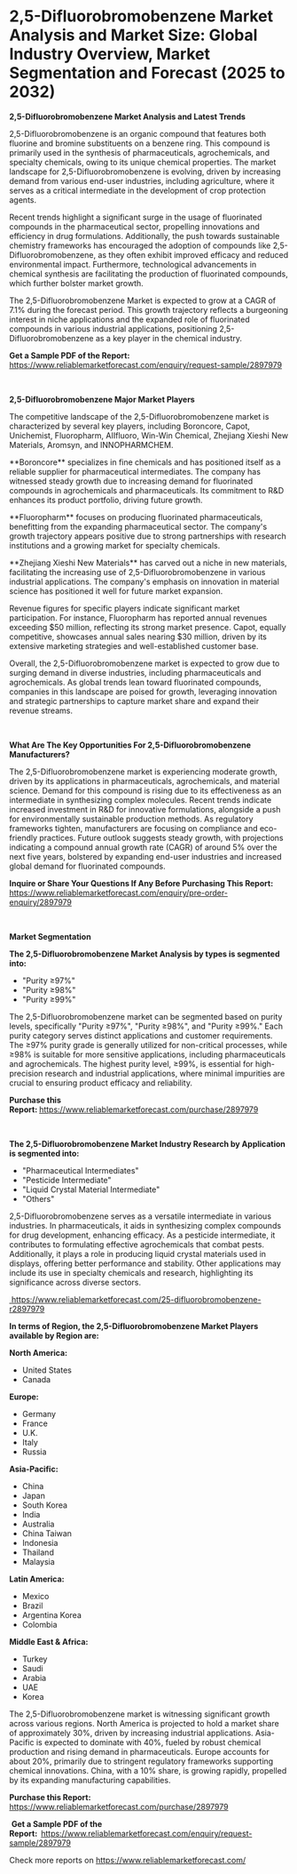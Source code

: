 <p><h1>2,5-Difluorobromobenzene Market Analysis and Market Size: Global Industry Overview, Market Segmentation and Forecast (2025 to 2032)</h1></p><p><strong>2,5-Difluorobromobenzene Market Analysis and Latest Trends</strong></p>
<p><p>2,5-Difluorobromobenzene is an organic compound that features both fluorine and bromine substituents on a benzene ring. This compound is primarily used in the synthesis of pharmaceuticals, agrochemicals, and specialty chemicals, owing to its unique chemical properties. The market landscape for 2,5-Difluorobromobenzene is evolving, driven by increasing demand from various end-user industries, including agriculture, where it serves as a critical intermediate in the development of crop protection agents.</p><p>Recent trends highlight a significant surge in the usage of fluorinated compounds in the pharmaceutical sector, propelling innovations and efficiency in drug formulations. Additionally, the push towards sustainable chemistry frameworks has encouraged the adoption of compounds like 2,5-Difluorobromobenzene, as they often exhibit improved efficacy and reduced environmental impact. Furthermore, technological advancements in chemical synthesis are facilitating the production of fluorinated compounds, which further bolster market growth.</p><p>The 2,5-Difluorobromobenzene Market is expected to grow at a CAGR of 7.1% during the forecast period. This growth trajectory reflects a burgeoning interest in niche applications and the expanded role of fluorinated compounds in various industrial applications, positioning 2,5-Difluorobromobenzene as a key player in the chemical industry.</p></p>
<p><strong>Get a Sample PDF of the Report:&nbsp;</strong> <a href="https://www.reliablemarketforecast.com/enquiry/request-sample/2897979?utm_campaign=3530&utm_medium=2&utm_source=Github&utm_content=ia&utm_term=15032025&utm_id=25-difluorobromobenzene">https://www.reliablemarketforecast.com/enquiry/request-sample/2897979</a></p>
<p>&nbsp;</p>
<p><strong>2,5-Difluorobromobenzene Major Market Players</strong></p>
<p><p>The competitive landscape of the 2,5-Difluorobromobenzene market is characterized by several key players, including Boroncore, Capot, Unichemist, Fluoropharm, AIIfluoro, Win-Win Chemical, Zhejiang Xieshi New Materials, Aromsyn, and INNOPHARMCHEM. </p><p>**Boroncore** specializes in fine chemicals and has positioned itself as a reliable supplier for pharmaceutical intermediates. The company has witnessed steady growth due to increasing demand for fluorinated compounds in agrochemicals and pharmaceuticals. Its commitment to R&D enhances its product portfolio, driving future growth.</p><p>**Fluoropharm** focuses on producing fluorinated pharmaceuticals, benefitting from the expanding pharmaceutical sector. The company's growth trajectory appears positive due to strong partnerships with research institutions and a growing market for specialty chemicals. </p><p>**Zhejiang Xieshi New Materials** has carved out a niche in new materials, facilitating the increasing use of 2,5-Difluorobromobenzene in various industrial applications. The company's emphasis on innovation in material science has positioned it well for future market expansion.</p><p>Revenue figures for specific players indicate significant market participation. For instance, Fluoropharm has reported annual revenues exceeding $50 million, reflecting its strong market presence. Capot, equally competitive, showcases annual sales nearing $30 million, driven by its extensive marketing strategies and well-established customer base.</p><p>Overall, the 2,5-Difluorobromobenzene market is expected to grow due to surging demand in diverse industries, including pharmaceuticals and agrochemicals. As global trends lean toward fluorinated compounds, companies in this landscape are poised for growth, leveraging innovation and strategic partnerships to capture market share and expand their revenue streams.</p></p>
<p>&nbsp;</p>
<p><strong>What Are The Key Opportunities For 2,5-Difluorobromobenzene Manufacturers?</strong></p>
<p><p>The 2,5-Difluorobromobenzene market is experiencing moderate growth, driven by its applications in pharmaceuticals, agrochemicals, and material science. Demand for this compound is rising due to its effectiveness as an intermediate in synthesizing complex molecules. Recent trends indicate increased investment in R&D for innovative formulations, alongside a push for environmentally sustainable production methods. As regulatory frameworks tighten, manufacturers are focusing on compliance and eco-friendly practices. Future outlook suggests steady growth, with projections indicating a compound annual growth rate (CAGR) of around 5% over the next five years, bolstered by expanding end-user industries and increased global demand for fluorinated compounds.</p></p>
<p><strong>Inquire or Share Your Questions If Any Before Purchasing This Report:</strong> <a href="https://www.reliablemarketforecast.com/enquiry/pre-order-enquiry/2897979?utm_campaign=3530&utm_medium=2&utm_source=Github&utm_content=ia&utm_term=15032025&utm_id=25-difluorobromobenzene">https://www.reliablemarketforecast.com/enquiry/pre-order-enquiry/2897979</a></p>
<p>&nbsp;</p>
<p><strong>Market Segmentation</strong></p>
<p><strong>The 2,5-Difluorobromobenzene Market Analysis by types is segmented into:</strong></p>
<p><ul><li>"Purity ≥97%"</li><li>"Purity ≥98%"</li><li>"Purity ≥99%"</li></ul></p>
<p><p>The 2,5-Difluorobromobenzene market can be segmented based on purity levels, specifically "Purity ≥97%", "Purity ≥98%", and "Purity ≥99%." Each purity category serves distinct applications and customer requirements. The ≥97% purity grade is generally utilized for non-critical processes, while ≥98% is suitable for more sensitive applications, including pharmaceuticals and agrochemicals. The highest purity level, ≥99%, is essential for high-precision research and industrial applications, where minimal impurities are crucial to ensuring product efficacy and reliability.</p></p>
<p><strong>Purchase this Report:&nbsp;</strong><a href="https://www.reliablemarketforecast.com/purchase/2897979?utm_campaign=3530&utm_medium=2&utm_source=Github&utm_content=ia&utm_term=15032025&utm_id=25-difluorobromobenzene">https://www.reliablemarketforecast.com/purchase/2897979</a></p>
<p>&nbsp;</p>
<p><strong>The 2,5-Difluorobromobenzene Market Industry Research by Application is segmented into:</strong></p>
<p><ul><li>"Pharmaceutical Intermediates"</li><li>"Pesticide Intermediate"</li><li>"Liquid Crystal Material Intermediate"</li><li>"Others"</li></ul></p>
<p><p>2,5-Difluorobromobenzene serves as a versatile intermediate in various industries. In pharmaceuticals, it aids in synthesizing complex compounds for drug development, enhancing efficacy. As a pesticide intermediate, it contributes to formulating effective agrochemicals that combat pests. Additionally, it plays a role in producing liquid crystal materials used in displays, offering better performance and stability. Other applications may include its use in specialty chemicals and research, highlighting its significance across diverse sectors.</p></p>
<p><a href="https://www.reliablemarketforecast.com/25-difluorobromobenzene-r2897979?utm_campaign=3530&utm_medium=2&utm_source=Github&utm_content=ia&utm_term=15032025&utm_id=25-difluorobromobenzene">&nbsp;https://www.reliablemarketforecast.com/25-difluorobromobenzene-r2897979</a></p>
<p><strong>In terms of Region, the 2,5-Difluorobromobenzene Market Players available by Region are:</strong></p>
<p>
    <p> <strong> North America: </strong>
        <ul>
            <li>United States</li>
            <li>Canada</li>
        </ul>
        </p> 
    <p> <strong> Europe: </strong>
        <ul>
            <li>Germany</li>
            <li>France</li>
            <li>U.K.</li>
            <li>Italy</li>
            <li>Russia</li>
        </ul>
        </p> 
    <p> <strong> Asia-Pacific: </strong>
        <ul>
            <li>China</li>
            <li>Japan</li>
            <li>South Korea</li>
            <li>India</li>
            <li>Australia</li>
            <li>China Taiwan</li>
            <li>Indonesia</li>
            <li>Thailand</li>
            <li>Malaysia</li>
        </ul>
        </p> 
    <p> <strong> Latin America: </strong>
        <ul>
            <li>Mexico</li>
            <li>Brazil</li>
            <li>Argentina Korea</li>
            <li>Colombia</li>
        </ul>
        </p> 
    <p> <strong> Middle East & Africa: </strong>
        <ul>
            <li>Turkey</li>
            <li>Saudi</li>
            <li>Arabia</li>
            <li>UAE</li>
            <li>Korea</li>
        </ul>
    </p>
    </p>
<p><p>The 2,5-Difluorobromobenzene market is witnessing significant growth across various regions. North America is projected to hold a market share of approximately 30%, driven by increasing industrial applications. Asia-Pacific is expected to dominate with 40%, fueled by robust chemical production and rising demand in pharmaceuticals. Europe accounts for about 20%, primarily due to stringent regulatory frameworks supporting chemical innovations. China, with a 10% share, is growing rapidly, propelled by its expanding manufacturing capabilities.</p></p>
<p><strong>Purchase this Report: </strong><a href="https://www.reliablemarketforecast.com/purchase/2897979?utm_campaign=3530&utm_medium=2&utm_source=Github&utm_content=ia&utm_term=15032025&utm_id=25-difluorobromobenzene">https://www.reliablemarketforecast.com/purchase/2897979</a></p>
<p>&nbsp;<strong>Get a Sample PDF of the Report:&nbsp;&nbsp;</strong><a href="https://www.reliablemarketforecast.com/enquiry/request-sample/2897979?utm_campaign=3530&utm_medium=2&utm_source=Github&utm_content=ia&utm_term=15032025&utm_id=25-difluorobromobenzene">https://www.reliablemarketforecast.com/enquiry/request-sample/2897979</a></p>
<p><strong></strong></p>
<p>Check more reports on <a href="https://www.reliablemarketforecast.com/?utm_campaign=3530&utm_medium=2&utm_source=Github&utm_content=ia&utm_term=15032025&utm_id=25-difluorobromobenzene">https://www.reliablemarketforecast.com/</a></p>